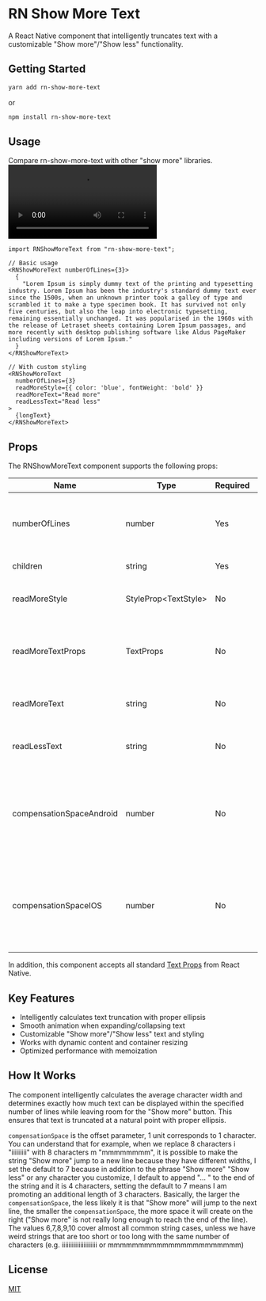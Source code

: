 # RN Show More Text

A React Native component that intelligently truncates text with a customizable "Show more"/"Show less" functionality.

## Getting Started

```sh
yarn add rn-show-more-text
```

or

```sh
npm install rn-show-more-text
```

## Usage

Compare rn-show-more-text with other "show more" libraries.
<video src="https://private-user-images.githubusercontent.com/176748633/444112592-05bc25eb-3f49-4646-b7d4-f07607722fd2.mp4?jwt=eyJhbGciOiJIUzI1NiIsInR5cCI6IkpXVCJ9.eyJpc3MiOiJnaXRodWIuY29tIiwiYXVkIjoicmF3LmdpdGh1YnVzZXJjb250ZW50LmNvbSIsImtleSI6ImtleTUiLCJleHAiOjE3NDczMTI3MjQsIm5iZiI6MTc0NzMxMjQyNCwicGF0aCI6Ii8xNzY3NDg2MzMvNDQ0MTEyNTkyLTA1YmMyNWViLTNmNDktNDY0Ni1iN2Q0LWYwNzYwNzcyMmZkMi5tcDQ_WC1BbXotQWxnb3JpdGhtPUFXUzQtSE1BQy1TSEEyNTYmWC1BbXotQ3JlZGVudGlhbD1BS0lBVkNPRFlMU0E1M1BRSzRaQSUyRjIwMjUwNTE1JTJGdXMtZWFzdC0xJTJGczMlMkZhd3M0X3JlcXVlc3QmWC1BbXotRGF0ZT0yMDI1MDUxNVQxMjMzNDRaJlgtQW16LUV4cGlyZXM9MzAwJlgtQW16LVNpZ25hdHVyZT03MWJiNDk4YjA0ZDAwYjVhYmI4NzQ5ODIzMzQzOWYzNGIzZTUyMjhkOTdjMjI1ZjA2NTBlNjQxYjZjZTdhNjlmJlgtQW16LVNpZ25lZEhlYWRlcnM9aG9zdCJ9.e87a9ROJrpqLv5pdtYTHdoHQU1EauM9u9W2V8OHHWow"></video>

```tsx
import RNShowMoreText from "rn-show-more-text";

// Basic usage
<RNShowMoreText numberOfLines={3}>
  {
    "Lorem Ipsum is simply dummy text of the printing and typesetting industry. Lorem Ipsum has been the industry's standard dummy text ever since the 1500s, when an unknown printer took a galley of type and scrambled it to make a type specimen book. It has survived not only five centuries, but also the leap into electronic typesetting, remaining essentially unchanged. It was popularised in the 1960s with the release of Letraset sheets containing Lorem Ipsum passages, and more recently with desktop publishing software like Aldus PageMaker including versions of Lorem Ipsum."
  }
</RNShowMoreText>

// With custom styling
<RNShowMoreText
  numberOfLines={3}
  readMoreStyle={{ color: 'blue', fontWeight: 'bold' }}
  readMoreText="Read more"
  readLessText="Read less"
>
  {longText}
</RNShowMoreText>
```

## Props

The RNShowMoreText component supports the following props:

| Name                     | Type                   | Required | Default                | Description                                                                                 |
| ------------------------ | ---------------------- | -------- | ---------------------- | ------------------------------------------------------------------------------------------- |
| numberOfLines            | number                 | Yes      | -                      | Maximum number of lines to display before truncating                                        |
| children                 | string                 | Yes      | -                      | Text content to display                                                                     |
| readMoreStyle            | StyleProp\<TextStyle\> | No       | { fontWeight: 'bold' } | Style for the "show more"/"show less" text                                                  |
| readMoreTextProps        | TextProps              | No       | -                      | Additional props for the "show more"/"show less" text component                             |
| readMoreText             | string                 | No       | "Show more"            | Custom text for the "show more" button                                                      |
| readLessText             | string                 | No       | "Show less"            | Custom text for the "show less" button                                                      |
| compensationSpaceAndroid | number                 | No       | 7                      | Extra space to account for when calculating text truncation on Android (in character width) |
| compensationSpaceIOS     | number                 | No       | 7                      | Extra space to account for when calculating text truncation on Android (in character width) |

In addition, this component accepts all standard [Text Props](https://reactnative.dev/docs/text) from React Native.

## Key Features

- Intelligently calculates text truncation with proper ellipsis
- Smooth animation when expanding/collapsing text
- Customizable "Show more"/"Show less" text and styling
- Works with dynamic content and container resizing
- Optimized performance with memoization

## How It Works

The component intelligently calculates the average character width and determines exactly how much text can be displayed within the specified number of lines while leaving room for the "Show more" button. This ensures that text is truncated at a natural point with proper ellipsis.

`compensationSpace` is the offset parameter, 1 unit corresponds to 1 character. You can understand that for example, when we replace 8 characters i "iiiiiiiii" with 8 characters m "mmmmmmmm", it is possible to make the string "Show more" jump to a new line because they have different widths, I set the default to 7 because in addition to the phrase "Show more" "Show less" or any character you customize, I default to append "... " to the end of the string and it is 4 characters, setting the default to 7 means I am promoting an additional length of 3 characters. Basically, the larger the `compensationSpace`, the less likely it is that "Show more" will jump to the next line, the smaller the `compensationSpace`, the more space it will create on the right ("Show more" is not really long enough to reach the end of the line). The values ​​6,7,8,9,10 cover almost all common string cases, unless we have weird strings that are too short or too long with the same number of characters (e.g. iiiiiiiiiiiiiiiiiiiii or mmmmmmmmmmmmmmmmmmmmmm)

## License

[MIT](LICENSE)
